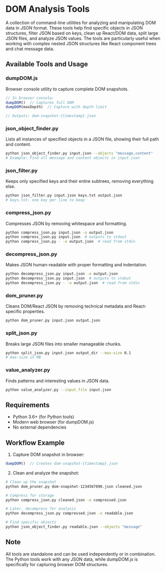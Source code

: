 # DOM Analysis Tools

A collection of command-line utilities for analyzing and manipulating DOM data in JSON format. These tools help find specific objects in JSON structures, filter JSON based on keys, clean up React/DOM data, split large JSON files, and analyze JSON values. The tools are particularly useful when working with complex nested JSON structures like React component trees and chat message data.

## Available Tools and Usage

### dumpDOM.js
Browser console utility to capture complete DOM snapshots.
```javascript
// In browser console:
dumpDOM()  // Captures full DOM
dumpDOM(maxDepth)  // Capture with depth limit

// Outputs: dom-snapshot-{timestamp}.json
```

### json_object_finder.py
Lists all instances of specified objects in a JSON file, showing their full path and content.
```bash
python json_object_finder.py input.json --objects "message,content"
# Example: Find all message and content objects in input.json
```

### json_filter.py  
Keeps only specified keys and their entire subtrees, removing everything else.
```bash
python json_filter.py input.json keys.txt output.json
# keys.txt: one key per line to keep
```

### compress_json.py
Compresses JSON by removing whitespace and formatting.
```bash
python compress_json.py input.json -o output.json
python compress_json.py input.json  # outputs to stdout
python compress_json.py - -o output.json  # read from stdin
```

### decompress_json.py
Makes JSON human-readable with proper formatting and indentation.
```bash
python decompress_json.py input.json -o output.json
python decompress_json.py input.json  # outputs to stdout
python decompress_json.py - -o output.json  # read from stdin
```

### dom_pruner.py
Cleans DOM/React JSON by removing technical metadata and React-specific properties.
```bash
python dom_pruner.py input.json output.json
```

### split_json.py
Breaks large JSON files into smaller manageable chunks.
```bash
python split_json.py input.json output_dir --max-size 0.1
# max-size in MB
```

### value_analyzer.py
Finds patterns and interesting values in JSON data.
```bash
python value_analyzer.py --input_file input.json
```

## Requirements
- Python 3.6+ (for Python tools)
- Modern web browser (for dumpDOM.js)
- No external dependencies

## Workflow Example
1. Capture DOM snapshot in browser:
```javascript
dumpDOM()  // Creates dom-snapshot-{timestamp}.json
```

2. Clean and analyze the snapshot:
```bash
# Clean up the snapshot
python dom_pruner.py dom-snapshot-1234567890.json cleaned.json

# Compress for storage
python compress_json.py cleaned.json -o compressed.json

# Later, decompress for analysis
python decompress_json.py compressed.json -o readable.json

# Find specific objects
python json_object_finder.py readable.json --objects "message"
```

## Note
All tools are standalone and can be used independently or in combination. The Python tools work with any JSON data, while dumpDOM.js is specifically for capturing browser DOM structures.
